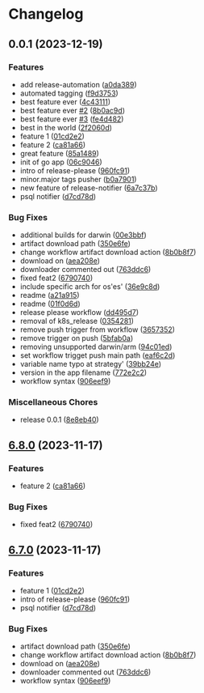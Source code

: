 # Changelog

## 0.0.1 (2023-12-19)


### Features

* add release-automation ([a0da389](https://github.com/tomaszbarwicki/testing/commit/a0da3897ef047c514f04276949a3388f383a3c6d))
* automated tagging ([f9d3753](https://github.com/tomaszbarwicki/testing/commit/f9d3753c17400d79e2bcc70957039950c151cf43))
* best feature ever ([4c43111](https://github.com/tomaszbarwicki/testing/commit/4c4311160b158f211931ace7439fc6627e55030b))
* best feature ever [#2](https://github.com/tomaszbarwicki/testing/issues/2) ([8b0ac9d](https://github.com/tomaszbarwicki/testing/commit/8b0ac9d7e9ad0d0d499b7a4a0dd627946e30f419))
* best feature ever [#3](https://github.com/tomaszbarwicki/testing/issues/3) ([fe4d482](https://github.com/tomaszbarwicki/testing/commit/fe4d4820ee0f81ce15fe9552b4dcd3f5bfcf9e84))
* best in the world ([2f2060d](https://github.com/tomaszbarwicki/testing/commit/2f2060de9d8dde4b5545fe1e0331925f8cc821f2))
* feature 1 ([01cd2e2](https://github.com/tomaszbarwicki/testing/commit/01cd2e20a3a75b42b0d0826c0a7bff7dbd179dcd))
* feature 2 ([ca81a66](https://github.com/tomaszbarwicki/testing/commit/ca81a66341bf444a62113cc293845e358d2945e0))
* great feature ([85a1489](https://github.com/tomaszbarwicki/testing/commit/85a148902872380cbb51d27af1c86c6f42924fd2))
* init of go app ([06c9046](https://github.com/tomaszbarwicki/testing/commit/06c90467244a55fe0d6353048a3b42a0becb7828))
* intro of release-please ([960fc91](https://github.com/tomaszbarwicki/testing/commit/960fc913ed4222a9d30b8493c234d976646fb2e3))
* minor.major tags pusher ([b0a7901](https://github.com/tomaszbarwicki/testing/commit/b0a7901151ffc47bd65c65230a72772e59a06be7))
* new feature of release-notifier ([6a7c37b](https://github.com/tomaszbarwicki/testing/commit/6a7c37bcac3c77beb2e438d6a54f1c40ad700d50))
* psql notifier ([d7cd78d](https://github.com/tomaszbarwicki/testing/commit/d7cd78d4452e5d21d30147ceb46d22f5b5b52703))


### Bug Fixes

* additional builds for darwin ([00e3bbf](https://github.com/tomaszbarwicki/testing/commit/00e3bbf190628d280d53e649a47167ece1db8904))
* artifact download path ([350e6fe](https://github.com/tomaszbarwicki/testing/commit/350e6fead6b3ec3536b560056c2046773138bb15))
* change workflow artifact download action ([8b0b8f7](https://github.com/tomaszbarwicki/testing/commit/8b0b8f7731e12a026c352c29307be96829c38408))
* download on ([aea208e](https://github.com/tomaszbarwicki/testing/commit/aea208e6ec1d67c76a71987da8c38b8cecb8e9fe))
* downloader commented out ([763ddc6](https://github.com/tomaszbarwicki/testing/commit/763ddc65a8c7c124cbe4c3b1ef4aed4e1256d6bf))
* fixed feat2 ([6790740](https://github.com/tomaszbarwicki/testing/commit/679074088e28fea8f070b9aa7138ad962c4e9fce))
* include specific arch for os'es' ([36e9c8d](https://github.com/tomaszbarwicki/testing/commit/36e9c8d23ac9a114c80493fe41fda0aecc537bb9))
* readme ([a21a915](https://github.com/tomaszbarwicki/testing/commit/a21a91561a3ec1e5f7527b7e8817e7d4528f1288))
* readme ([01f0d6d](https://github.com/tomaszbarwicki/testing/commit/01f0d6dc4f13d98185f3ebfa1c9e75e10218cf61))
* release please workflow ([dd495d7](https://github.com/tomaszbarwicki/testing/commit/dd495d780ac113d5cbdcd0b0e04d4b7d55d7bf68))
* removal of k8s_release ([0354281](https://github.com/tomaszbarwicki/testing/commit/035428145341198f23366e103a60f9bee3a1eeb9))
* remove push trigger from workflow ([3657352](https://github.com/tomaszbarwicki/testing/commit/3657352b6c70596b67c9a11a86c1bf66ac0abbc8))
* remove trigger on push ([5bfab0a](https://github.com/tomaszbarwicki/testing/commit/5bfab0a286811551eb9f1027607273bb20d618c9))
* removing unsupported darwin/arm ([94c01ed](https://github.com/tomaszbarwicki/testing/commit/94c01ed2da95186757d3ef06dbada2d759ae6796))
* set workflow trigget push main path ([eaf6c2d](https://github.com/tomaszbarwicki/testing/commit/eaf6c2dd40db04b50593c02600641d724b9a5be7))
* variable name typo at strategy' ([39bb24e](https://github.com/tomaszbarwicki/testing/commit/39bb24ea1b1a3834a824435dd533755fe185f8c9))
* version in the app filename ([772e2c2](https://github.com/tomaszbarwicki/testing/commit/772e2c251519ed90df643fcdc91a77bc49bb16ab))
* workflow syntax ([906eef9](https://github.com/tomaszbarwicki/testing/commit/906eef98fcb624f1edd61b97d3f034408c609516))


### Miscellaneous Chores

* release 0.0.1 ([8e8eb40](https://github.com/tomaszbarwicki/testing/commit/8e8eb401f2489671ebcda3ce47f585ee9e42491a))

## [6.8.0](https://github.com/tomaszbarwicki/testing/compare/v6.7.0...v6.8.0) (2023-11-17)


### Features

* feature 2 ([ca81a66](https://github.com/tomaszbarwicki/testing/commit/ca81a66341bf444a62113cc293845e358d2945e0))


### Bug Fixes

* fixed feat2 ([6790740](https://github.com/tomaszbarwicki/testing/commit/679074088e28fea8f070b9aa7138ad962c4e9fce))

## [6.7.0](https://github.com/tomaszbarwicki/testing/compare/v6.6.6...v6.7.0) (2023-11-17)


### Features

* feature 1 ([01cd2e2](https://github.com/tomaszbarwicki/testing/commit/01cd2e20a3a75b42b0d0826c0a7bff7dbd179dcd))
* intro of release-please ([960fc91](https://github.com/tomaszbarwicki/testing/commit/960fc913ed4222a9d30b8493c234d976646fb2e3))
* psql notifier ([d7cd78d](https://github.com/tomaszbarwicki/testing/commit/d7cd78d4452e5d21d30147ceb46d22f5b5b52703))


### Bug Fixes

* artifact download path ([350e6fe](https://github.com/tomaszbarwicki/testing/commit/350e6fead6b3ec3536b560056c2046773138bb15))
* change workflow artifact download action ([8b0b8f7](https://github.com/tomaszbarwicki/testing/commit/8b0b8f7731e12a026c352c29307be96829c38408))
* download on ([aea208e](https://github.com/tomaszbarwicki/testing/commit/aea208e6ec1d67c76a71987da8c38b8cecb8e9fe))
* downloader commented out ([763ddc6](https://github.com/tomaszbarwicki/testing/commit/763ddc65a8c7c124cbe4c3b1ef4aed4e1256d6bf))
* workflow syntax ([906eef9](https://github.com/tomaszbarwicki/testing/commit/906eef98fcb624f1edd61b97d3f034408c609516))
